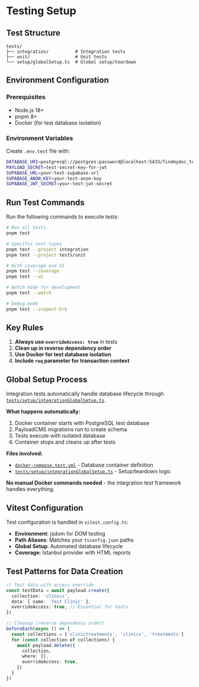 # Testing Setup

## Test Structure

```
tests/
├── integration/          # Integration tests
├── unit/                 # Unit tests  
└── setup/globalSetup.ts  # Global setup/teardown
```

## Environment Configuration

### Prerequisites
- Node.js 18+
- pnpm 8+
- Docker (for test database isolation)

### Environment Variables
Create `.env.test` file with:
```bash
DATABASE_URI=postgresql://postgres:password@localhost:5433/findmydoc_test
PAYLOAD_SECRET=test-secret-key-for-jwt
SUPABASE_URL=your-test-supabase-url
SUPABASE_ANON_KEY=your-test-anon-key
SUPABASE_JWT_SECRET=your-test-jwt-secret
```

## Run Test Commands

Run the following commands to execute tests:

```bash
# Run all tests
pnpm test

# Specific test types
pnpm test --project integration
pnpm test --project tests/unit

# With coverage and UI
pnpm test --coverage
pnpm test --ui

# Watch mode for development
pnpm test --watch

# Debug mode
pnpm test --inspect-brk
```

## Key Rules

1. **Always use `overrideAccess: true`** in tests
2. **Clean up in reverse dependency order** 
3. **Use Docker for test database isolation**
4. **Include `req` parameter for transaction context**


## Global Setup Process

Integration tests automatically handle database lifecycle through [`tests/setup/integrationGlobalSetup.ts`](../../tests/setup/integrationGlobalSetup.ts).

**What happens automatically:**
1. Docker container starts with PostgreSQL test database
2. PayloadCMS migrations run to create schema
3. Tests execute with isolated database
4. Container stops and cleans up after tests

**Files involved:**
- [`docker-compose.test.yml`](../../docker-compose.test.yml) - Database container definition
- [`tests/setup/integrationGlobalSetup.ts`](../../tests/setup/integrationGlobalSetup.ts) - Setup/teardown logic

**No manual Docker commands needed** - the integration test framework handles everything.

## Vitest Configuration

Test configuration is handled in `vitest.config.ts`:
- **Environment**: jsdom for DOM testing
- **Path Aliases**: Matches your `tsconfig.json` paths
- **Global Setup**: Automated database lifecycle
- **Coverage**: Istanbul provider with HTML reports

## Test Patterns for Data Creation

```typescript
// Test data with access override
const testData = await payload.create({
  collection: 'clinics',
  data: { name: 'Test Clinic' },
  overrideAccess: true, // Essential for tests
})

// Cleanup (reverse dependency order)
beforeEach(async () => {
  const collections = ['clinictreatments', 'clinics', 'treatments']
  for (const collection of collections) {
    await payload.delete({
      collection,
      where: {},
      overrideAccess: true,
    })
  }
})
```

